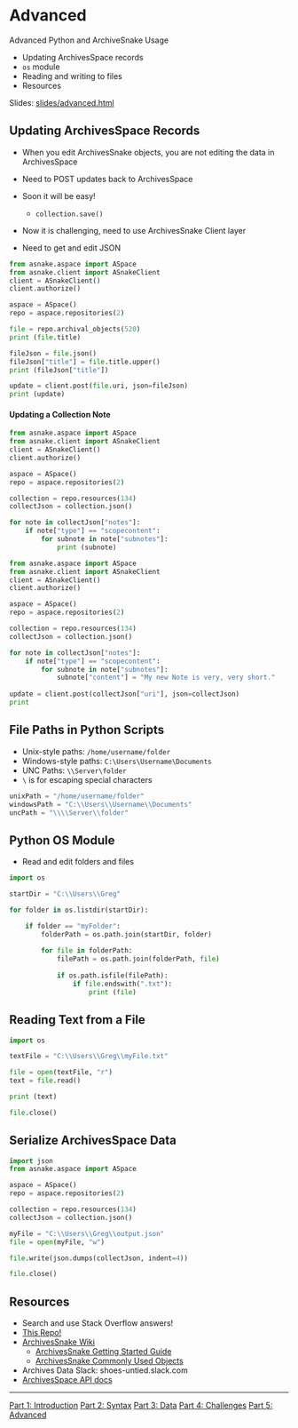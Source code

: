 # Advanced

Advanced Python and ArchiveSnake Usage
* Updating ArchivesSpace records
* `os` module
* Reading and writing to files
* Resources

Slides: [slides/advanced.html](slides/advanced.html)

## Updating ArchivesSpace Records

* When you edit ArchivesSnake objects, you are not editing the data in ArchivesSpace
* Need to POST updates back to ArchivesSpace
* Soon it will be easy!
    * `collection.save()`
* Now it is challenging, need to use ArchivesSnake Client layer

* Need to get and edit JSON

```python
from asnake.aspace import ASpace
from asnake.client import ASnakeClient
client = ASnakeClient()
client.authorize()

aspace = ASpace()
repo = aspace.repositories(2)

file = repo.archival_objects(520)
print (file.title)

fileJson = file.json()
fileJson["title"] = file.title.upper()
print (fileJson["title"])

update = client.post(file.uri, json=fileJson)
print (update)
```

#### Updating a Collection Note

```python
from asnake.aspace import ASpace
from asnake.client import ASnakeClient
client = ASnakeClient()
client.authorize()

aspace = ASpace()
repo = aspace.repositories(2)

collection = repo.resources(134)
collectJson = collection.json()

for note in collectJson["notes"]:
    if note["type"] == "scopecontent":
        for subnote in note["subnotes"]:
            print (subnote)
```

```python
from asnake.aspace import ASpace
from asnake.client import ASnakeClient
client = ASnakeClient()
client.authorize()

aspace = ASpace()
repo = aspace.repositories(2)

collection = repo.resources(134)
collectJson = collection.json()

for note in collectJson["notes"]:
    if note["type"] == "scopecontent":
        for subnote in note["subnotes"]:
            subnote["content"] = "My new Note is very, very short."
            
update = client.post(collectJson["uri"], json=collectJson)
print
```

## File Paths in Python Scripts

* Unix-style paths: `/home/username/folder`
* Windows-style paths: `C:\Users\Username\Documents`
* UNC Paths: `\\Server\folder`
* `\` is for escaping special characters

```python
unixPath = "/home/username/folder"
windowsPath = "C:\\Users\\Username\\Documents"
uncPath = "\\\\Server\\folder"
```

## Python OS Module

* Read and edit folders and files

```python
import os

startDir = "C:\\Users\\Greg"

for folder in os.listdir(startDir):

    if folder == "myFolder":
        folderPath = os.path.join(startDir, folder)
        
        for file in folderPath:
            filePath = os.path.join(folderPath, file)
            
            if os.path.isfile(filePath):
                if file.endswith(".txt"):
                    print (file)
```

## Reading Text from a File

```python
import os

textFile = "C:\\Users\\Greg\\myFile.txt"

file = open(textFile, "r")
text = file.read()

print (text)

file.close()
```

## Serialize ArchivesSpace Data

```python
import json
from asnake.aspace import ASpace

aspace = ASpace()
repo = aspace.repositories(2)

collection = repo.resources(134)
collectJson = collection.json()

myFile = "C:\\Users\\Greg\\output.json"
file = open(myFile, "w")

file.write(json.dumps(collectJson, indent=4))

file.close()
```

## Resources

* Search and use Stack Overflow answers!
* [This Repo!](https://github.com/gwiedeman/IntroPythonASnake)
* [ArchivesSnake Wiki](https://github.com/archivesspace-labs/ArchivesSnake/wiki)
    * [ArchivesSnake Getting Started Guide](https://github.com/archivesspace-labs/ArchivesSnake/wiki/Getting-Started-Guide)
    * [ArchivesSnake Commonly Used Objects](https://github.com/archivesspace-labs/ArchivesSnake/wiki/Commonly-Used-Objects)
* Archives Data Slack: shoes-untied.slack.com
* [ArchivesSpace API docs](https://archivesspace.github.io/archivesspace/api/)



---

[Part 1: Introduction](introduction.md)
[Part 2: Syntax](syntax.md)
[Part 3: Data](data.md)
[Part 4: Challenges](challenges.md)
[Part 5: Advanced](advanced.md)